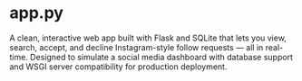# app.py
A clean, interactive web app built with Flask and SQLite that lets you view, search, accept, and decline Instagram-style follow requests — all in real-time. Designed to simulate a social media dashboard with database support and WSGI server compatibility for production deployment.
